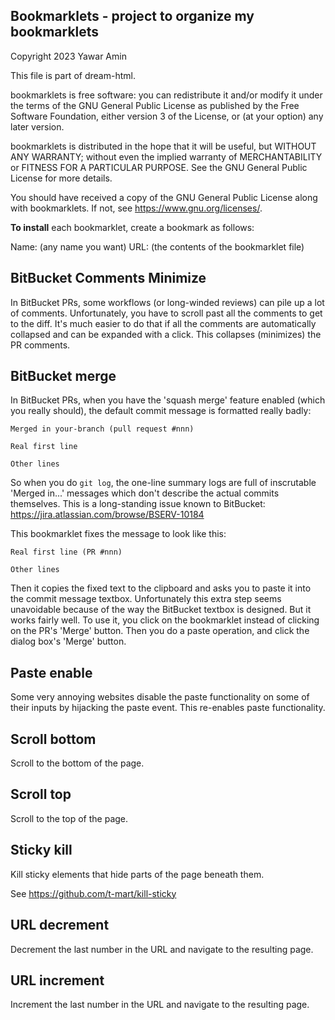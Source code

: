 ## Bookmarklets - project to organize my bookmarklets

Copyright 2023 Yawar Amin

This file is part of dream-html.

bookmarklets is free software: you can redistribute it and/or modify it under
the terms of the GNU General Public License as published by the Free Software
Foundation, either version 3 of the License, or (at your option) any later
version.

bookmarklets is distributed in the hope that it will be useful, but WITHOUT
ANY WARRANTY; without even the implied warranty of MERCHANTABILITY or FITNESS
FOR A PARTICULAR PURPOSE. See the GNU General Public License for more details.

You should have received a copy of the GNU General Public License along with
bookmarklets. If not, see <https://www.gnu.org/licenses/>.

**To install** each bookmarklet, create a bookmark as follows:

Name: (any name you want)
URL: (the contents of the bookmarklet file)

## BitBucket Comments Minimize

In BitBucket PRs, some workflows (or long-winded reviews) can pile up a lot of
comments. Unfortunately, you have to scroll past all the comments to get to the
diff. It's much easier to do that if all the comments are automatically
collapsed and can be expanded with a click. This collapses (minimizes) the PR
comments.

## BitBucket merge

In BitBucket PRs, when you have the 'squash merge' feature enabled (which you
really should), the default commit message is formatted really badly:

    Merged in your-branch (pull request #nnn)

    Real first line

    Other lines

So when you do `git log`, the one-line summary logs are full of inscrutable
'Merged in...' messages which don't describe the actual commits themselves. This
is a long-standing issue known to BitBucket:
https://jira.atlassian.com/browse/BSERV-10184

This bookmarklet fixes the message to look like this:

    Real first line (PR #nnn)

    Other lines

Then it copies the fixed text to the clipboard and asks you to paste it into the
commit message textbox. Unfortunately this extra step seems unavoidable because
of the way the BitBucket textbox is designed. But it works fairly well. To use
it, you click on the bookmarklet instead of clicking on the PR's 'Merge' button.
Then you do a paste operation, and click the dialog box's 'Merge' button.

## Paste enable

Some very annoying websites disable the paste functionality on some of their
inputs by hijacking the paste event. This re-enables paste functionality.

## Scroll bottom

Scroll to the bottom of the page.

## Scroll top

Scroll to the top of the page.

## Sticky kill

Kill sticky elements that hide parts of the page beneath them.

See https://github.com/t-mart/kill-sticky

## URL decrement

Decrement the last number in the URL and navigate to the resulting page.

## URL increment

Increment the last number in the URL and navigate to the resulting page.

